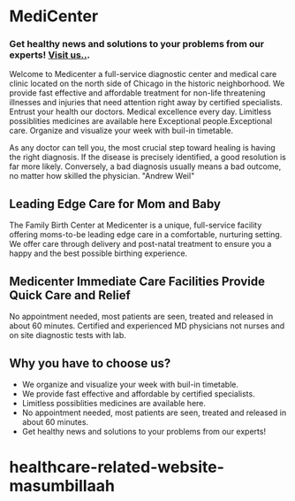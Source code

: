 # MediCenter

### Get healthy news and solutions to your problems from our experts! [Visit us..](https://medicenter-a7a6f.web.app/).


Welcome to Medicenter a full-service diagnostic center and medical care clinic located on the north side of Chicago in the historic neighborhood. We provide fast effective and affordable treatment for non-life threatening illnesses and injuries that need attention right away by certified specialists. Entrust your health our doctors. Medical excellence every day. Limitless possiblities medicines are available here Exceptional people.Exceptional care. Organize and visualize your week with buil-in timetable.


As any doctor can tell you, the most crucial step toward healing is having the right diagnosis. If the disease is precisely identified, a good resolution is far more likely. Conversely, a bad diagnosis usually means a bad outcome, no matter how skilled the physician. "Andrew Weil"


## Leading Edge Care for Mom and Baby
The Family Birth Center at Medicenter is a unique, full-service facility offering moms-to-be leading edge care in a comfortable, nurturing setting. We offer care through delivery and post-natal treatment to ensure you a happy and the best possible birthing experience.

## Medicenter Immediate Care Facilities Provide Quick Care and Relief
No appointment needed, most patients are seen, treated and released in about 60 minutes. Certified and experienced MD physicians not nurses and on site diagnostic tests with lab.


## Why you have to choose us?

* We organize and visualize your week with buil-in timetable.
* We provide fast effective and affordable by certified specialists.
* Limitless possiblities medicines are available here.
* No appointment needed, most patients are seen, treated and released in about 60 minutes.
* Get healthy news and solutions to your problems from our experts!

# healthcare-related-website-masumbillaah
